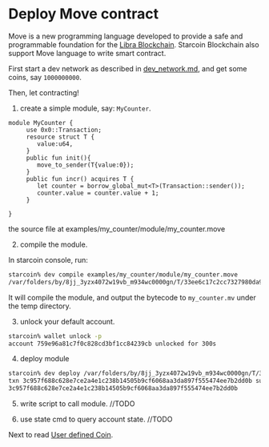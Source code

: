 # Deploy Move contract

Move is a new programming language developed to provide a safe and programmable foundation for the [Libra Blockchain](https://github.com/libra/libra).
Starcoin Blockchain also support Move language to write smart contract.


First start a dev network as described in [dev_network.md](./dev_network.md), and get some coins, say `1000000000`.

Then, let contracting!

1. create a simple module, say: `MyCounter`.

```move
module MyCounter {
     use 0x0::Transaction;
     resource struct T {
        value:u64,
     }
     public fun init(){
        move_to_sender(T{value:0});
     }
     public fun incr() acquires T {
        let counter = borrow_global_mut<T>(Transaction::sender());
        counter.value = counter.value + 1;
     }

}
```

the source file at examples/my_counter/module/my_counter.move

2. compile the module.

In starcoin console, run:

```bash
starcoin% dev compile examples/my_counter/module/my_counter.move
/var/folders/by/8jj_3yzx4072w19vb_m934wc0000gn/T/33ee6c17c2cc7327980da96651757650/my_counter.mv
```

It will compile the module, and output the bytecode to `my_counter.mv` under the temp directory.

3. unlock your default account.

```bash
starcoin% wallet unlock -p
account 759e96a81c7f0c828cd3bf1cc84239cb unlocked for 300s
```

4. deploy module

```bash
starcoin% dev deploy /var/folders/by/8jj_3yzx4072w19vb_m934wc0000gn/T/33ee6c17c2cc7327980da96651757650/my_counter.mv
txn 3c957f688c628e7ce2a4e1c238b14505b9cf6068aa3da897f555474ee7b2dd0b submitted.
3c957f688c628e7ce2a4e1c238b14505b9cf6068aa3da897f555474ee7b2dd0b
```
5. write script to call module.
//TODO

6. use state cmd to query account state.
//TODO

Next to read [User defined Coin](./user_defined_coin.md).